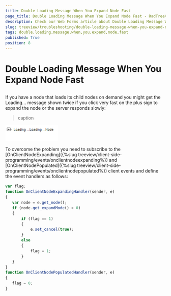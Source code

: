 ```yaml
---
title: Double Loading Message When You Expand Node Fast
page_title: Double Loading Message When You Expand Node Fast - RadTreeView
description: Check our Web Forms article about Double Loading Message When You Expand Node Fast.
slug: treeview/troubleshooting/double-loading-message-when-you-expand-node-fast
tags: double,loading,message,when,you,expand,node,fast
published: True
position: 8
---
```


# Double Loading Message When You Expand Node Fast



## 

If you have a node that loads its child nodes on demand you might get the Loading... message shown twice if you click very fast on the plus sign to expand the node or the server responds slowly:


>caption 

![RadTreeView Double Loading](images/treeview_troubleshootingdoubleloading.png)

To overcome the problem you need to subscribe to the [OnClientNodeExpanding]({%slug treeview/client-side-programming/events/onclientnodeexpanding%}) and [OnClientNodePopulated]({%slug treeview/client-side-programming/events/onclientnodepopulated%}) client events and define the event handlers as follows:



````JavaScript
var flag;
function OnClientNodeExpandingHandler(sender, e)
{
   var node = e.get_node();
   if (node.get_expandMode() > 0)
   {
       if (flag == 1)
       {
           e.set_cancel(true);
       }    
       else
       {
           flag = 1;
       }
   }
}
function OnClientNodePopulatedHandler(sender, e)
{
   flag = 0;
}		
````





